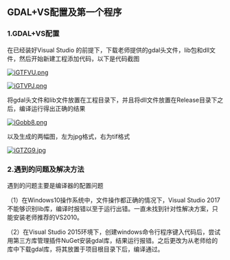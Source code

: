 ## GDAL+VS配置及第一个程序

### 1.GDAL+VS配置

在已经装好Visual Studio 的前提下，下载老师提供的gdal头文件，lib包和dll文件，然后开始新建工程添加代码，以下是代码截图

[![iGTFVU.png](https://s1.ax1x.com/2018/10/07/iGTFVU.png)](https://imgchr.com/i/iGTFVU)

[![iGTVPJ.png](https://s1.ax1x.com/2018/10/07/iGTVPJ.png)](https://imgchr.com/i/iGTVPJ)

将gdal头文件和lib文件放置在工程目录下，并且将dll文件放置在Release目录下之后，编译运行得出正确的结果

[![iGobb8.png](https://s1.ax1x.com/2018/10/07/iGobb8.png)](https://imgchr.com/i/iGobb8)

以及生成的两幅图，左为jpg格式，右为tif格式

[![iGTZG9.jpg](https://s1.ax1x.com/2018/10/07/iGTZG9.jpg)](https://imgchr.com/i/iGTZG9)

### 2.遇到的问题及解决方法

遇到的问题主要是编译器的配置问题

（1）在Windows10操作系统中，文件操作都正确的情况下，Visual Studio 2017不能够识别lib库，编译时报错以至于运行出错。一直未找到针对性解决方案，只能安装老师推荐的VS2010。

（2）在Visual Studio 2015环境下，创建windows命令行程序键入代码后，尝试用第三方库管理插件NuGet安装gdal库，结果运行报错。之后更改为从老师给的库中下载gdal库，将其放置于项目根目录下后，编译通过。

